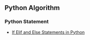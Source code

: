 ## Python Algorithm



### Python Statement

- [If Elif and Else Statements in Python](object/../if.md)